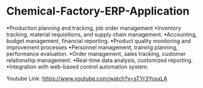 # Chemical-Factory-ERP-Application

•Production planning and tracking, job order management
•Inventory tracking, material requisitions, and supply chain management.
•Accounting, budget management, financial reporting.
•Product quality monitoring and improvement processes
•Personnel management, training planning, performance evaluation.
•Order management, sales tracking, customer relationship management.
•Real-time data analysis, customized reporting.
•Integration with web-based control automation system.

Youtube Link:
https://www.youtube.com/watch?v=sTYr3YosxLA



